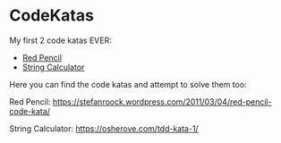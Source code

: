 # CodeKatas
My first 2 code katas EVER:

- [Red Pencil](./red_pencil/)
- [String Calculator](./stringCalculator_MOCHA)


Here you can find the code katas and attempt to solve them too:

Red Pencil: https://stefanroock.wordpress.com/2011/03/04/red-pencil-code-kata/

String Calculator: https://osherove.com/tdd-kata-1/
